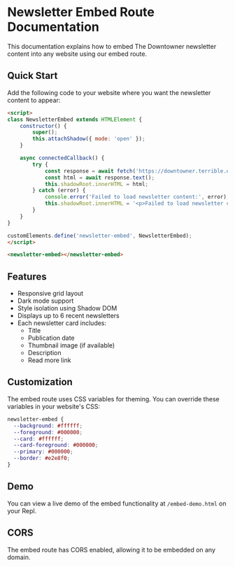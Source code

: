 
# Newsletter Embed Route Documentation

This documentation explains how to embed The Downtowner newsletter content into any website using our embed route.

## Quick Start

Add the following code to your website where you want the newsletter content to appear:

```html
<script>
class NewsletterEmbed extends HTMLElement {
    constructor() {
        super();
        this.attachShadow({ mode: 'open' });
    }

    async connectedCallback() {
        try {
            const response = await fetch('https://downtowner.terrible.dev/embed');
            const html = await response.text();
            this.shadowRoot.innerHTML = html;
        } catch (error) {
            console.error('Failed to load newsletter content:', error);
            this.shadowRoot.innerHTML = '<p>Failed to load newsletter content</p>';
        }
    }
}

customElements.define('newsletter-embed', NewsletterEmbed);
</script>

<newsletter-embed></newsletter-embed>
```

## Features

- Responsive grid layout
- Dark mode support
- Style isolation using Shadow DOM
- Displays up to 6 recent newsletters
- Each newsletter card includes:
  - Title
  - Publication date
  - Thumbnail image (if available)
  - Description
  - Read more link

## Customization

The embed route uses CSS variables for theming. You can override these variables in your website's CSS:

```css
newsletter-embed {
  --background: #ffffff;
  --foreground: #000000;
  --card: #ffffff;
  --card-foreground: #000000;
  --primary: #000000;
  --border: #e2e8f0;
}
```

## Demo

You can view a live demo of the embed functionality at `/embed-demo.html` on your Repl.

## CORS

The embed route has CORS enabled, allowing it to be embedded on any domain.
